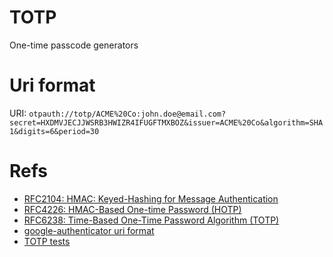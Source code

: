# TOTP

One-time passcode generators

# Uri format

URI:
`otpauth://totp/ACME%20Co:john.doe@email.com?secret=HXDMVJECJJWSRB3HWIZR4IFUGFTMXBOZ&issuer=ACME%20Co&algorithm=SHA1&digits=6&period=30`

# Refs

- [RFC2104: HMAC: Keyed-Hashing for Message Authentication](https://datatracker.ietf.org/doc/html/rfc2104)
- [RFC4226: HMAC-Based One-time Password (HOTP)](https://datatracker.ietf.org/doc/html/rfc4226)
- [RFC6238: Time-Based One-Time Password Algorithm (TOTP)](https://datatracker.ietf.org/doc/html/rfc6238)
- [google-authenticator uri format](https://github.com/google/google-authenticator/wiki/Key-Uri-Format)
- [TOTP tests](https://github.com/google/google-authenticator-android/blob/master/javatests/com/google/android/apps/authenticator/otp/OtpProviderTest.java)